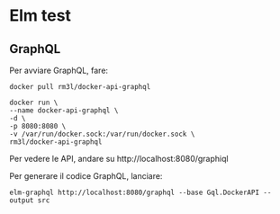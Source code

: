 # Elm test


## GraphQL
Per avviare GraphQL, fare:

    docker pull rm3l/docker-api-graphql

    docker run \
    --name docker-api-graphql \
    -d \
    -p 8080:8080 \
    -v /var/run/docker.sock:/var/run/docker.sock \
    rm3l/docker-api-graphql

Per vedere le API, andare su http://localhost:8080/graphiql

Per generare il codice GraphQL, lanciare:

    elm-graphql http://localhost:8080/graphql --base Gql.DockerAPI --output src